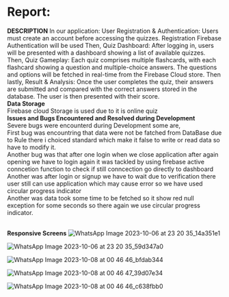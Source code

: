 # Report:
**DESCRIPTION**
In our application:
User Registration & Authentication:
Users must create an account before accessing the quizzes.
Registration Firebase Authentication will be used
Then,
Quiz Dashboard:
After logging in, users will be presented with a dashboard showing a list of available quizzes.
Then,
Quiz Gameplay:
Each quiz comprises multiple flashcards, with each flashcard showing a question and multiple-choice answers. The questions and options will be fetched in real-time from the Firebase Cloud store.
Then lastly,
Result & Analysis:
Once the user completes the quiz, their answers are submitted and compared with the correct answers stored in the database. The user is then presented with their score.
<br>**Data Storage**
<br>Firebase cloud Storage is used due to it is  online quiz
<br>**Issues and Bugs Encountered and Resolved during Development**
<br>Severe bugs were encounterd during Development some are,
<br>First bug was encountring that data were not be fatched from DataBase due to Rule there i choiced standard which make it false to write or read data so have to modify it.
<br>Another bug was that after one login when we close application after again opening we have to login again it was tackled by using firebase active conncetion function to check if still conncection go directly to dashboard
<br>Another was after login or signup we have to wait due to verification there user still can use application which may cause error so we have used circular progress indicator
<br>Another was data took some time to be fetched so it show red null exception for some seconds so there again we use circular progress indicator.

<br>**Responsive Screens**
![WhatsApp Image 2023-10-06 at 23 20 35_14a351e1](https://github.com/zami-dot/MAD/assets/80031450/43170cca-149e-4618-b8d5-bb81270ecd16)

![WhatsApp Image 2023-10-06 at 23 20 35_59d347a0](https://github.com/zami-dot/MAD/assets/80031450/dfb5e10c-4842-41d1-9738-ace9220c3efe)

![WhatsApp Image 2023-10-08 at 00 46 46_bfdab344](https://github.com/zami-dot/MAD/assets/80031450/8dd63e1b-75cf-4a66-b4fa-4717fbb7934a)


![WhatsApp Image 2023-10-08 at 00 46 47_39d07e34](https://github.com/zami-dot/MAD/assets/80031450/d998f31d-af1d-44e9-94a0-be6444138aff)


![WhatsApp Image 2023-10-08 at 00 46 46_c638fbb0](https://github.com/zami-dot/MAD/assets/80031450/fa10c920-25b2-4f7d-ad99-3868fa8f0301)

